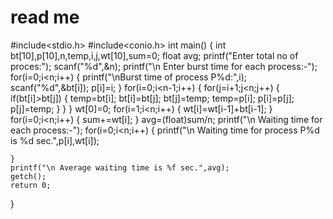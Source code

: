 # read me
#include<stdio.h>
#include<conio.h>
int main()
{
    int bt[10],p[10],n,temp,i,j,wt[10],sum=0;
    float avg;
    printf("Enter total no of proces:");
    scanf("%d",&n);
    printf("\n Enter burst time for each process:-");
    for(i=0;i<n;i++)
    {
        printf("\nBurst time of process P%d:",i);
        scanf("%d",&bt[i]);
        p[i]=i;
    }
    for(i=0;i<n-1;i++)
    {
        for(j=i+1;j<n;j++)
        {
            if(bt[i]>bt[j])
            {
                temp=bt[i];
                bt[i]=bt[j];
                bt[j]=temp;
                temp=p[i];
                p[i]=p[j];
                p[j]=temp;
            }
        }
    }
    wt[0]=0;
    for(i=1;i<n;i++)
    {
        wt[i]=wt[i-1]+bt[i-1];
    }
    for(i=0;i<n;i++)
    {
        sum+=wt[i];
    }
    avg=(float)sum/n;
    printf("\n Waiting time for each process:-");
    for(i=0;i<n;i++)
    {
        printf("\n Waiting time for process P%d is %d sec.",p[i],wt[i]);
       
    }
    printf("\n Average waiting time is %f sec.",avg);
    getch();
    return 0;
}
